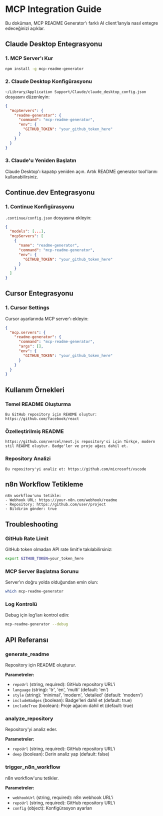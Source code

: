# MCP Integration Guide

Bu doküman, MCP README Generator'ı farklı AI client'larıyla nasıl entegre edeceğinizi açıklar.

## Claude Desktop Entegrasyonu

### 1. MCP Server'ı Kur

```bash
npm install -g mcp-readme-generator
```

### 2. Claude Desktop Konfigürasyonu

`~/Library/Application Support/Claude/claude_desktop_config.json` dosyasını düzenleyin:

```json
{
  "mcpServers": {
    "readme-generator": {
      "command": "mcp-readme-generator",
      "env": {
        "GITHUB_TOKEN": "your_github_token_here"
      }
    }
  }
}
```

### 3. Claude'u Yeniden Başlatın

Claude Desktop'ı kapatıp yeniden açın. Artık README generator tool'larını kullanabilirsiniz.

## Continue.dev Entegrasyonu

### 1. Continue Konfigürasyonu

`.continue/config.json` dosyasına ekleyin:

```json
{
  "models": [...],
  "mcpServers": [
    {
      "name": "readme-generator",
      "command": "mcp-readme-generator",
      "env": {
        "GITHUB_TOKEN": "your_github_token_here"
      }
    }
  ]
}
```

## Cursor Entegrasyonu

### 1. Cursor Settings

Cursor ayarlarında MCP server'ı ekleyin:

```json
{
  "mcp.servers": {
    "readme-generator": {
      "command": "mcp-readme-generator",
      "args": [],
      "env": {
        "GITHUB_TOKEN": "your_github_token_here"
      }
    }
  }
}
```

## Kullanım Örnekleri

### Temel README Oluşturma

```
Bu GitHub repository için README oluştur: https://github.com/facebook/react
```

### Özelleştirilmiş README

```
https://github.com/vercel/next.js repository'si için Türkçe, modern stil README oluştur. Badge'ler ve proje ağacı dahil et.
```

### Repository Analizi

```
Bu repository'yi analiz et: https://github.com/microsoft/vscode
```

## n8n Workflow Tetikleme

```
n8n workflow'unu tetikle:
- Webhook URL: https://your-n8n.com/webhook/readme
- Repository: https://github.com/user/project
- Bildirim gönder: true
```

## Troubleshooting

### GitHub Rate Limit

GitHub token olmadan API rate limit'e takılabilirsiniz:

```bash
export GITHUB_TOKEN=your_token_here
```

### MCP Server Başlatma Sorunu

Server'ın doğru yolda olduğundan emin olun:

```bash
which mcp-readme-generator
```

### Log Kontrolü

Debug için log'ları kontrol edin:

```bash
mcp-readme-generator --debug
```

## API Referansı

### generate_readme

Repository için README oluşturur.

**Parametreler:**
- `repoUrl` (string, required): GitHub repository URL'i
- `language` (string): 'tr', 'en', 'multi' (default: 'en')
- `style` (string): 'minimal', 'modern', 'detailed' (default: 'modern')
- `includeBadges` (boolean): Badge'leri dahil et (default: true)
- `includeTree` (boolean): Proje ağacını dahil et (default: true)

### analyze_repository

Repository'yi analiz eder.

**Parametreler:**
- `repoUrl` (string, required): GitHub repository URL'i
- `deep` (boolean): Derin analiz yap (default: false)

### trigger_n8n_workflow

n8n workflow'unu tetikler.

**Parametreler:**
- `webhookUrl` (string, required): n8n webhook URL'i
- `repoUrl` (string, required): GitHub repository URL'i
- `config` (object): Konfigürasyon ayarları